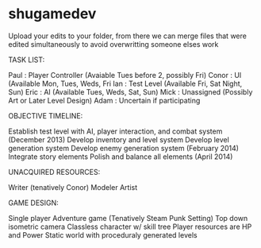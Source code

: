 shugamedev
==========

Upload your edits to your folder, from there we can merge files that were edited simultaneously to avoid overwritting someone elses work

TASK LIST:

Paul : Player Controller (Avaiable Tues before 2, possibly Fri)
Conor : UI (Available Mon, Tues, Weds, Fri
Ian : Test Level (Available Fri, Sat Night, Sun)
Eric : AI (Available Tues, Weds, Sat, Sun)
Mick : Unassigned (Possibly Art or Later Level Design)
Adam : Uncertain if participating

OBJECTIVE TIMELINE:

Establish test level with AI, player interaction, and combat system (December 2013)
Develop inventory and level system
Develop level generation system
Develop enemy generation system (February 2014)
Integrate story elements
Polish and balance all elements (April 2014)

UNACQUIRED RESOURCES:

Writer (tenatively Conor)
Modeler
Artist

GAME DESIGN:

Single player
Adventure game (Tenatively Steam Punk Setting)
Top down isometric camera
Classless character w/ skill tree
Player resources are HP and Power
Static world with proceduraly generated levels

